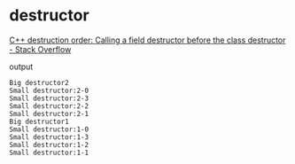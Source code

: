 # destructor

[C\+\+ destruction order: Calling a field destructor before the class destructor \- Stack Overflow]( https://stackoverflow.com/questions/45331271/c-destruction-order-calling-a-field-destructor-before-the-class-destructor )

output
```
Big destructor2
Small destructor:2-0
Small destructor:2-3
Small destructor:2-2
Small destructor:2-1
Big destructor1
Small destructor:1-0
Small destructor:1-3
Small destructor:1-2
Small destructor:1-1
```
